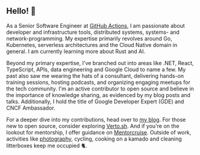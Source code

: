## Hello! 👋

As a Senior Software Engineer at [GitHub Actions](https://github.com/features/actions), I am passionate about developer and infrastructure tools, distributed systems, systems- and network-programming. My expertise primarily revolves around Go, Kubernetes, serverless architectures and the Cloud Native domain in general. I am currently learning more about Rust and AI.

Beyond my primary expertise, I've branched out into areas like .NET, React, TypeScript, APIs, data engineering and Google Cloud to name a few. My past also saw me wearing the hats of a consultant, delivering hands-on training sessions, hosting podcasts, and organizing engaging meetups for the tech community. I'm an active contributor to open source and believe in the importance of knowledge sharing, as evidenced by my blog posts and talks. Additionally, I hold the title of Google Developer Expert (GDE) and CNCF Ambassador.

For a deeper dive into my contributions, head over to [my blog](https://lucavall.in). For those new to open source, consider exploring [Verto.sh](https://verto.sh). And if you're on the lookout for mentorship, I offer guidance on [Mentorcruise](https://mentorcruise.com/mentor/lucacavallin/). Outside of work, activities like [photography](https://lucavall.in/photography), cycling, cooking on a kamado and cleaning litterboxes keep me occupied 🐈.
